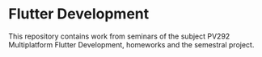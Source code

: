 # Flutter Development

This repository contains work from seminars of the subject PV292 Multiplatform Flutter Development, homeworks and the semestral project.
